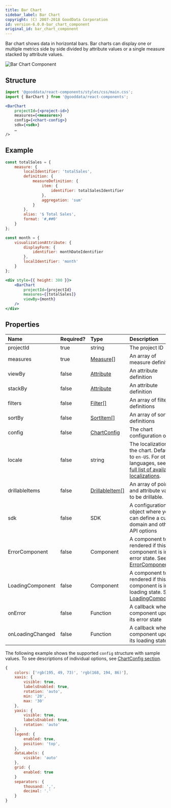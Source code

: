 ```yaml
---
title: Bar Chart
sidebar_label: Bar Chart
copyright: (C) 2007-2018 GoodData Corporation
id: version-6.0.0-bar_chart_component
original_id: bar_chart_component
---
```


Bar chart shows data in horizontal bars. Bar charts can display one or multiple metrics side by side divided by attribute values or a single measure stacked by attribute values.

![Bar Chart Component](assets/bar_chart.png "Bar Chart Component")

## Structure

```jsx
import '@gooddata/react-components/styles/css/main.css';
import { BarChart } from '@gooddata/react-components';

<BarChart
    projectId={<project-id>}
    measures={<measures>}
    config={<chart-config>}
    sdk={<sdk>}
    …
/>
```

## Example

```jsx
const totalSales = {
    measure: {
        localIdentifier: 'totalSales',
        definition: {
            measureDefinition: {
                item: {
                    identifier: totalSalesIdentifier
                },
                aggregation: 'sum'
            }
        },
        alias: '$ Total Sales',
        format: '#,##0'
    }
};

const month = {
    visualizationAttribute: {
        displayForm: {
            identifier: monthDateIdentifier
        },
        localIdentifier: 'month'
    }
};

<div style={{ height: 300 }}>
    <BarChart
        projectId={projectId}
        measures={[totalSales]}
        viewBy={month}
    />
</div>
```

## Properties

| Name | Required? | Type | Description |
| :--- | :--- | :--- | :--- |
| projectId | true | string | The project ID |
| measures | true | [Measure[]](afm.md#measure) | An array of measure definitions |
| viewBy | false | [Attribute](afm.md#attribute) | An attribute definition |
| stackBy | false | [Attribute](afm.md#attribute) | An attribute definition |
| filters | false | [Filter[]](filter_visual_components.md) | An array of filter definitions |
| sortBy | false | [SortItem[]](result_specification.md#sorting) | An array of sort definitions |
| config | false | [ChartConfig](15_props__chart_config.md) | The chart configuration object |
| locale | false | string | The localization of the chart. Defaults to `en-US`. For other languages, see the [full list of available localizations](https://github.com/gooddata/gooddata-react-components/tree/master/src/translations). |
| drillableItems | false | [DrillableItem[]](15_props__drillable_item.md) | An array of points and attribute values to be drillable. |
| sdk | false | SDK | A configuration object where you can define a custom domain and other API options |
| ErrorComponent | false | Component | A component to be rendered if this component is in error state. See [ErrorComponent](15_props__error_component.md).|
| LoadingComponent | false | Component | A component to be rendered if this component is in loading state. See [LoadingComponent](15_props__loading_component.md).|
| onError | false | Function | A callback when component updates its error state |
| onLoadingChanged | false | Function | A callback when component updates its loading state |

<!-- These internals are intentionally undocumented
| afterRender | false | Function | A callback after component is rendered |
| dataSource | false | DataSource class | A class that is used to resolve AFM |
| environment | false | string | An Internal property that changes behaviour in Analytical Designer and KPI Dashboards |
| height | false | number | Height of the component in pixels |
| pushData | false | Function | A callback after AFM is resolved |
-->

The following example shows the supported `config` structure with sample values. To see descriptions of individual options, see [ChartConfig section](15_props__chart_config.md).
```javascript
{
    colors: ['rgb(195, 49, 73)', 'rgb(168, 194, 86)'],
    xaxis: {
        visible: true,
        labelsEnabled: true,
        rotation: 'auto',
        min: '20',
        max: '30'
    },
    yaxis: {
        visible: true,
        labelsEnabled: true,
        rotation: 'auto'
    },
    legend: {
        enabled: true,
        position: 'top',
    },
    dataLabels: {
        visible: 'auto'
    },
    grid: {
        enabled: true
    }
    separators: {
        thousand: ',',
        decimal: '.'
    }
}
```
